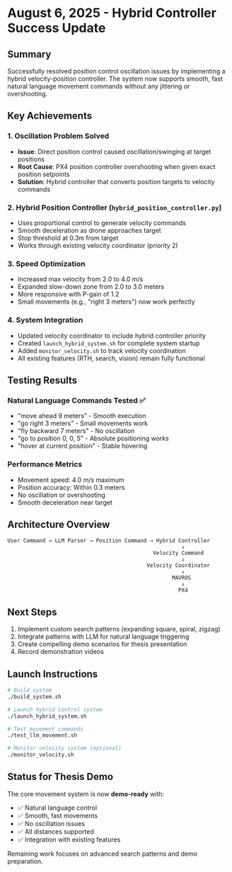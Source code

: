 # August 6, 2025 - Hybrid Controller Success Update

## Summary
Successfully resolved position control oscillation issues by implementing a hybrid velocity-position controller. The system now supports smooth, fast natural language movement commands without any jittering or overshooting.

## Key Achievements

### 1. Oscillation Problem Solved
- **Issue**: Direct position control caused oscillation/swinging at target positions
- **Root Cause**: PX4 position controller overshooting when given exact position setpoints
- **Solution**: Hybrid controller that converts position targets to velocity commands

### 2. Hybrid Position Controller (`hybrid_position_controller.py`)
- Uses proportional control to generate velocity commands
- Smooth deceleration as drone approaches target
- Stop threshold at 0.3m from target
- Works through existing velocity coordinator (priority 2)

### 3. Speed Optimization
- Increased max velocity from 2.0 to 4.0 m/s
- Expanded slow-down zone from 2.0 to 3.0 meters
- More responsive with P-gain of 1.2
- Small movements (e.g., "right 3 meters") now work perfectly

### 4. System Integration
- Updated velocity coordinator to include hybrid controller priority
- Created `launch_hybrid_system.sh` for complete system startup
- Added `monitor_velocity.sh` to track velocity coordination
- All existing features (RTH, search, vision) remain fully functional

## Testing Results

### Natural Language Commands Tested ✅
- "move ahead 9 meters" - Smooth execution
- "go right 3 meters" - Small movements work
- "fly backward 7 meters" - No oscillation
- "go to position 0, 0, 5" - Absolute positioning works
- "hover at current position" - Stable hovering

### Performance Metrics
- Movement speed: 4.0 m/s maximum
- Position accuracy: Within 0.3 meters
- No oscillation or overshooting
- Smooth deceleration near target

## Architecture Overview

```
User Command → LLM Parser → Position Command → Hybrid Controller
                                                       ↓
                                              Velocity Command
                                                       ↓
                                            Velocity Coordinator
                                                       ↓
                                                    MAVROS
                                                       ↓
                                                      PX4
```

## Next Steps
1. Implement custom search patterns (expanding square, spiral, zigzag)
2. Integrate patterns with LLM for natural language triggering
3. Create compelling demo scenarios for thesis presentation
4. Record demonstration videos

## Launch Instructions
```bash
# Build system
./build_system.sh

# Launch hybrid control system
./launch_hybrid_system.sh

# Test movement commands
./test_llm_movement.sh

# Monitor velocity system (optional)
./monitor_velocity.sh
```

## Status for Thesis Demo
The core movement system is now **demo-ready** with:
- ✅ Natural language control
- ✅ Smooth, fast movements
- ✅ No oscillation issues
- ✅ All distances supported
- ✅ Integration with existing features

Remaining work focuses on advanced search patterns and demo preparation.
